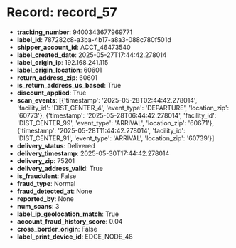 # Record: record_57

- **tracking_number**: 9400343677969771
- **label_id**: 787282c8-a3ba-4b17-a8a3-088c780f501d
- **shipper_account_id**: ACCT_46473540
- **label_created_date**: 2025-05-27T17:44:42.278014
- **label_origin_ip**: 192.168.241.115
- **label_origin_location**: 60601
- **return_address_zip**: 60601
- **is_return_address_us_based**: True
- **discount_applied**: True
- **scan_events**: [{'timestamp': '2025-05-28T02:44:42.278014', 'facility_id': 'DIST_CENTER_4', 'event_type': 'DEPARTURE', 'location_zip': '60773'}, {'timestamp': '2025-05-28T06:44:42.278014', 'facility_id': 'DIST_CENTER_99', 'event_type': 'ARRIVAL', 'location_zip': '60671'}, {'timestamp': '2025-05-28T11:44:42.278014', 'facility_id': 'DIST_CENTER_91', 'event_type': 'ARRIVAL', 'location_zip': '60739'}]
- **delivery_status**: Delivered
- **delivery_timestamp**: 2025-05-30T17:44:42.278014
- **delivery_zip**: 75201
- **delivery_address_valid**: True
- **is_fraudulent**: False
- **fraud_type**: Normal
- **fraud_detected_at**: None
- **reported_by**: None
- **num_scans**: 3
- **label_ip_geolocation_match**: True
- **account_fraud_history_score**: 0.04
- **cross_border_origin**: False
- **label_print_device_id**: EDGE_NODE_48